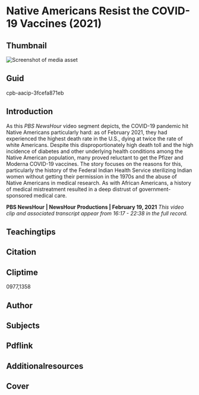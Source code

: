 # Native Americans Resist the COVID-19 Vaccines (2021)

## Thumbnail

![Screenshot of media asset](https://s3.amazonaws.com/americanarchive.org/primary_source_sets/10-3fcefa871eb.jpg "Screenshot media asset")

## Guid
cpb-aacip-3fcefa871eb

## Introduction

As this *PBS NewsHour* video segment depicts, the COVID-19 pandemic hit Native Americans particularly hard: as of February 2021, they had experienced the highest death rate in the U.S., dying at twice the rate of white Americans. Despite this disproportionately high death toll and the high incidence of diabetes and other underlying health conditions among the Native American population, many proved reluctant to get the Pfizer and Moderna COVID-19 vaccines. The story focuses on the reasons for this, particularly the history of the Federal Indian Health Service sterilizing Indian women without getting their permission in the 1970s and the abuse of Native Americans in medical research. As with African Americans, a history of medical mistreatment resulted in a deep distrust of government-sponsored medical care.

<b>PBS NewsHour</b>
<b>| NewsHour Productions | February 19, 2021</b>
<i>This video clip and associated transcript appear from 16:17 - 22:38 in the full record.</i>

## Teachingtips

## Citation

## Cliptime

0977,1358

## Author
## Subjects
## Pdflink
## Additionalresources
## Cover
